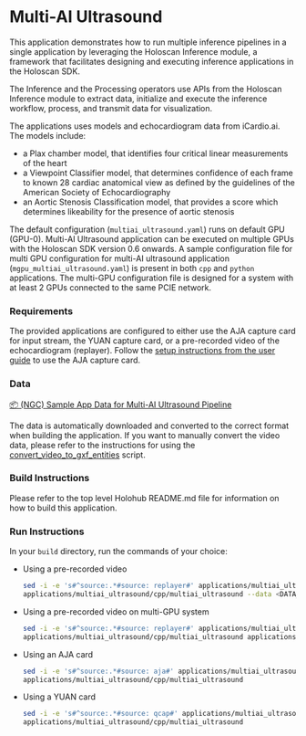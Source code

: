 # Multi-AI Ultrasound

This application demonstrates how to run multiple inference pipelines in a single application by leveraging the Holoscan Inference module, a framework that facilitates designing and executing inference applications in the Holoscan SDK.

The Inference and the Processing operators use APIs from the Holoscan Inference module to extract data, initialize and execute the inference workflow, process, and transmit data for visualization.

The applications uses models and echocardiogram data from iCardio.ai. The models include:
- a Plax chamber model, that identifies four critical linear measurements of the heart
- a Viewpoint Classifier model, that determines confidence of each frame to known 28 cardiac anatomical view as defined by the guidelines of the American Society of Echocardiography
- an Aortic Stenosis Classification model, that provides a score which determines likeability for the presence of aortic stenosis

The default configuration (`multiai_ultrasound.yaml`) runs on default GPU (GPU-0). Multi-AI Ultrasound application can be executed on multiple GPUs with the Holoscan SDK version 0.6 onwards. A sample configuration file for multi GPU configuration for multi-AI ultrasound application (`mgpu_multiai_ultrasound.yaml`) is present in both `cpp` and `python` applications. The multi-GPU configuration file is designed for a system with at least 2 GPUs connected to the same PCIE network.

### Requirements

The provided applications are configured to either use the AJA capture card for input stream, the YUAN capture card, or a pre-recorded video of the echocardiogram (replayer). Follow the [setup instructions from the user guide](https://docs.nvidia.com/clara-holoscan/sdk-user-guide/aja_setup.html) to use the AJA capture card.

### Data

[📦️ (NGC) Sample App Data for Multi-AI Ultrasound Pipeline](https://catalog.ngc.nvidia.com/orgs/nvidia/teams/clara-holoscan/resources/holoscan_multi_ai_ultrasound_sample_data)

The data is automatically downloaded and converted to the correct format when building the application.
If you want to manually convert the video data, please refer to the instructions for using the [convert_video_to_gxf_entities](https://github.com/nvidia-holoscan/holoscan-sdk/tree/main/scripts#convert_video_to_gxf_entitiespy) script.

### Build Instructions

Please refer to the top level Holohub README.md file for information on how to build this application.

### Run Instructions

In your `build` directory, run the commands of your choice:

* Using a pre-recorded video
    ```bash
    sed -i -e 's#^source:.*#source: replayer#' applications/multiai_ultrasound/cpp/multiai_ultrasound.yaml
    applications/multiai_ultrasound/cpp/multiai_ultrasound --data <DATA_DIR>/multiai_ultrasound
    ```

* Using a pre-recorded video on multi-GPU system
    ```bash
    sed -i -e 's#^source:.*#source: replayer#' applications/multiai_ultrasound/cpp/mgpu_multiai_ultrasound.yaml
    applications/multiai_ultrasound/cpp/multiai_ultrasound applications/multiai_ultrasound/cpp/mgpu_multiai_ultrasound.yaml --data <DATA_DIR>/multiai_ultrasound
    ```

* Using an AJA card
    ```bash
    sed -i -e 's#^source:.*#source: aja#' applications/multiai_ultrasound/cpp/multiai_ultrasound.yaml
    applications/multiai_ultrasound/cpp/multiai_ultrasound

* Using a YUAN card
    ```bash
    sed -i -e 's#^source:.*#source: qcap#' applications/multiai_ultrasound/cpp/multiai_ultrasound.yaml
    applications/multiai_ultrasound/cpp/multiai_ultrasound
    ```
